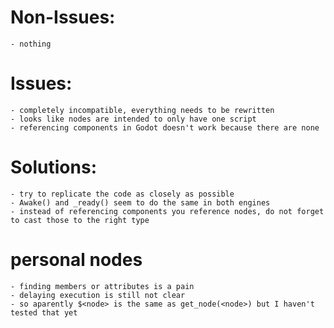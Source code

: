 # Non-Issues:

    - nothing

# Issues:

    - completely incompatible, everything needs to be rewritten
    - looks like nodes are intended to only have one script
    - referencing components in Godot doesn't work because there are none

# Solutions:

    - try to replicate the code as closely as possible
    - Awake() and _ready() seem to do the same in both engines
    - instead of referencing components you reference nodes, do not forget to cast those to the right type

# personal nodes

    - finding members or attributes is a pain
    - delaying execution is still not clear
    - so aparently $<node> is the same as get_node(<node>) but I haven't tested that yet
